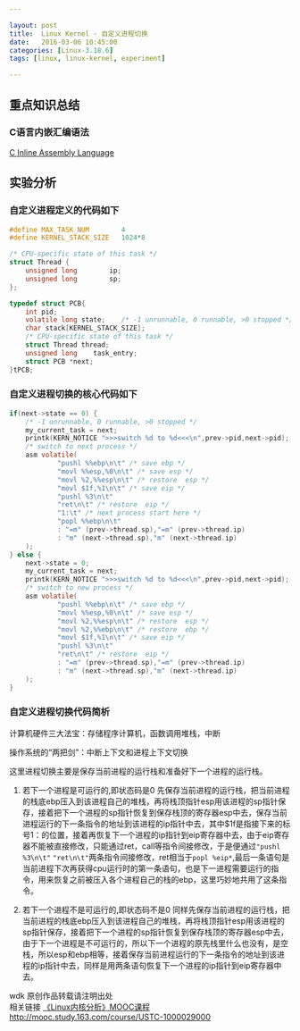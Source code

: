 ```yaml
---

layout: post
title:  Linux Kernel - 自定义进程切换
date:   2016-03-06 10:45:00
categories: [Linux-3.18.6]
tags: [linux, linux-kernel, experiment]

---
```


## 重点知识总结

### C语言内嵌汇编语法

[C Inline Assembly Language][1]

## 实验分析
### 自定义进程定义的代码如下
~~~c
#define MAX_TASK_NUM        4
#define KERNEL_STACK_SIZE   1024*8

/* CPU-specific state of this task */
struct Thread {
    unsigned long        ip;
    unsigned long        sp;
};

typedef struct PCB{
    int pid;
    volatile long state;    /* -1 unrunnable, 0 runnable, >0 stopped */
    char stack[KERNEL_STACK_SIZE];
    /* CPU-specific state of this task */
    struct Thread thread;
    unsigned long    task_entry;
    struct PCB *next;
}tPCB;
~~~
### 自定义进程切换的核心代码如下
~~~c
if(next->state == 0) {
    /* -1 unrunnable, 0 runnable, >0 stopped */
    my_current_task = next;
    printk(KERN_NOTICE ">>>switch %d to %d<<<\n",prev->pid,next->pid);
    /* switch to next process */
    asm volatile(
            "pushl %%ebp\n\t" /* save ebp */
            "movl %%esp,%0\n\t" /* save esp */
            "movl %2,%%esp\n\t" /* restore  esp */
            "movl $1f,%1\n\t" /* save eip */
            "pushl %3\n\t"
            "ret\n\t" /* restore  eip */
            "1:\t" /* next process start here */
            "popl %%ebp\n\t"
            : "=m" (prev->thread.sp),"=m" (prev->thread.ip)
            : "m" (next->thread.sp),"m" (next->thread.ip)
    );
} else {
    next->state = 0;
    my_current_task = next;
    printk(KERN_NOTICE ">>>switch %d to %d<<<\n",prev->pid,next->pid);
    /* switch to new process */
    asm volatile(
            "pushl %%ebp\n\t" /* save ebp */
            "movl %%esp,%0\n\t" /* save esp */
            "movl %2,%%esp\n\t" /* restore  esp */
            "movl %2,%%ebp\n\t" /* restore  ebp */
            "movl $1f,%1\n\t" /* save eip */
            "pushl %3\n\t"
            "ret\n\t" /* restore  eip */
            : "=m" (prev->thread.sp),"=m" (prev->thread.ip)
            : "m" (next->thread.sp),"m" (next->thread.ip)
    );
}
~~~
### 自定义进程切换代码简析
计算机硬件三大法宝：存储程序计算机，函数调用堆栈，中断

操作系统的“两把剑”：中断上下文和进程上下文切换

这里进程切换主要是保存当前进程的运行栈和准备好下一个进程的运行栈。

1. 若下一个进程是可运行的,即状态码是0
先保存当前进程的运行栈，把当前进程的栈底ebp压入到该进程自己的堆栈，再将栈顶指针esp用该进程的sp指针保存，接着把下一个进程的sp指针恢复到保存栈顶的寄存器esp中去，保存当前进程运行的下一条指令的地址到该进程的ip指针中去，其中$1f是指接下来的标号1：的位置，接着再恢复下一个进程的ip指针到eip寄存器中去，由于eip寄存器不能被直接修改，只能通过ret，call等指令间接修改，于是便通过`"pushl %3\n\t"` `"ret\n\t"`两条指令间接修改，ret相当于`popl %eip*`,最后一条语句是当前进程下次再获得cpu运行时的第一条语句，也是下一进程需要运行的指令，用来恢复之前被压入各个进程自己的栈的ebp，这里巧妙地共用了这条指令。

2. 若下一个进程不是可运行的,即状态码不是0
同样先保存当前进程的运行栈，把当前进程的栈底ebp压入到该进程自己的堆栈，再将栈顶指针esp用该进程的sp指针保存，接着把下一个进程的sp指针恢复到保存栈顶的寄存器esp中去，由于下一个进程是不可运行的，所以下一个进程的原先栈里什么也没有，是空栈，所以esp和ebp相等，接着保存当前进程运行的下一条指令的地址到该进程的ip指针中去，同样是用两条语句恢复下一个进程的ip指针到eip寄存器中去。



wdk 原创作品转载请注明出处  
相关链接 [《Linux内核分析》MOOC课程http://mooc.study.163.com/course/USTC-1000029000][2]

[1]: /mark/gramar/2016/03/06/c-inline-assembly-language.html
[2]: http://mooc.study.163.com/course/USTC-1000029000

